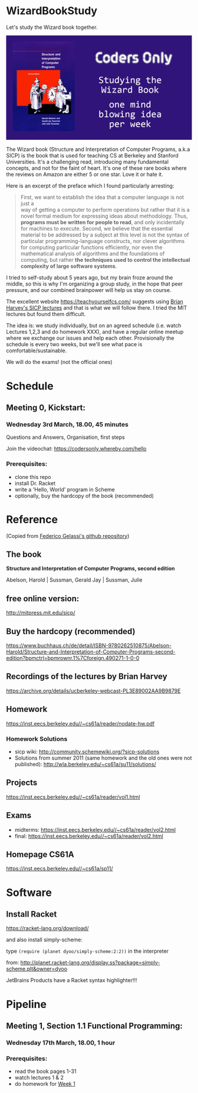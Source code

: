 # WizardBookStudy

Let's study the Wizard book together.

![Wizard book picture](resources/Wizard-book-meetup.png)

The Wizard book (Structure and Interpretation of Computer Programs, a.k.a SICP)
is the book that is used for teaching CS at Berkeley and Stanford Universities. It's a challenging read, introducing
many fundamental concepts, and not for the faint of heart. It's one of these rare books where the reviews on Amazon are
either 5 or one star. Love it or hate it.

Here is an excerpt of the preface which I found particularly arresting:

> First, we want to establish the idea that a computer language is not just a  
> way of getting a computer to perform operations but rather that it is a novel
> formal medium for expressing ideas about methodology.
> Thus, **programs must be written for people to read**, and only incidentally
> for machines to execute.
> Second, we believe that the essential material to be addressed by a subject
> at this level is not
> the syntax of particular programming-language constructs, nor clever
> algorithms for computing particular
> functions efficiently, nor even the mathematical analysis of algorithms and
> the foundations of computing,
> but rather **the techniques used to control the intellectual complexity
> of large software systems**.


I tried to self-study about 5 years ago, but my brain froze around the middle, so this is why I'm organizing a group
study, in the hope that peer pressure, and our combined brainpower will help us stay on course.

The excellent website https://teachyourselfcs.com/ suggests using
[Brian Harvey's SICP lectures](https://archive.org/details/ucberkeley-webcast-PL3E89002AA9B9879E?sort=titleSorter)
and that is what we will follow there. I tried the MIT lectures but found them difficult.

The idea is: we study individually, but on an agreed schedule (i.e. watch Lectures 1,2,3 and do homework XXX), and have
a regular online meetup where we exchange our issues and help each other. Provisionally the schedule is every two weeks,
but we'll see what pace is comfortable/sustainable.

We will do the exams! (not the official ones)

# Schedule

## Meeting 0, Kickstart:

### Wednesday 3rd March, 18.00, 45 minutes

Questions and Answers, Organisation, first steps

Join the videochat: https://codersonly.whereby.com/hello

### Prerequisites:

- clone this repo
- install Dr. Racket
- write a 'Hello, World' program in Scheme
- optionally, buy the hardcopy of the book (recommended)

# Reference

(Copied from [Federico Gelassi's github repository](https://github.com/fgalassi/cs61a-sp11))

## The book

**Structure and Interpretation of Computer Programs, second edition**

Abelson, Harold | Sussman, Gerald Jay | Sussman, Julie

## free online version:

http://mitpress.mit.edu/sicp/

## Buy the hardcopy (recommended)

https://www.buchhaus.ch/de/detail/ISBN-9780262510875/Abelson-Harold/Structure-and-Interpretation-of-Computer-Programs-second-edition?bpmctrl=bpmrownr.1%7Cforeign.490271-1-0-0

## Recordings of the lectures by Brian Harvey

https://archive.org/details/ucberkeley-webcast-PL3E89002AA9B9879E

## Homework

https://inst.eecs.berkeley.edu//~cs61a/reader/nodate-hw.pdf

### Homework Solutions

- sicp wiki: http://community.schemewiki.org/?sicp-solutions
- Solutions from summer 2011 (same homework and the old ones were not
  published): http://wla.berkeley.edu/~cs61a/su11/solutions/

## Projects

https://inst.eecs.berkeley.edu//~cs61a/reader/vol1.html

## Exams

- midterms: https://inst.eecs.berkeley.edu//~cs61a/reader/vol2.html
- final: https://inst.eecs.berkeley.edu//~cs61a/reader/vol2.html

## Homepage CS61A

https://inst.eecs.berkeley.edu//~cs61a/sp11/

# Software

## Install Racket

https://racket-lang.org/download/

and also install simply-scheme:

type `(require (planet dyoo/simply-scheme:2:2))` in the interpreter

from:
http://planet.racket-lang.org/display.ss?package=simply-scheme.plt&owner=dyoo

JetBrains Products have a Racket syntax highlighter!!!

# Pipeline

## Meeting 1, Section 1.1 Functional Programming:

### Wednesday 17th March, 18.00, 1 hour

### Prerequisites:

- read the book pages 1-31
- watch lectures 1 & 2
- do homework for [Week 1](https://inst.eecs.berkeley.edu//~cs61a/reader/nodate-hw.pdf)